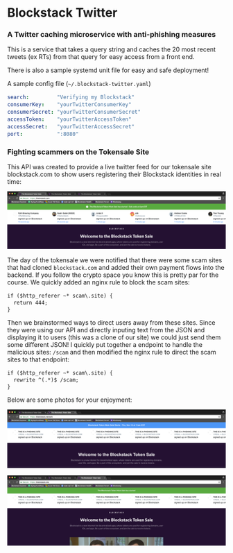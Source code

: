 # Blockstack Twitter

### A Twitter caching microservice with anti-phishing measures

This is a service that takes a query string and caches the 20 most recent tweets (ex RTs) from that query for easy access from a front end.

There is also a sample systemd unit file for easy and safe deployment!

A sample config file (`~/.blockstack-twitter.yaml`)

```yaml
search:         "Verifying my Blockstack"
consumerKey:    "yourTwitterConsumerKey"
consumerSecret: "yourTwitterConsumerSecret"
accessToken:    "yourTwitterAccessToken"
accessSecret:   "yourTwitterAccessSecret"
port:           ":8080"
```

### Fighting scammers on the Tokensale Site

This API was created to provide a live twitter feed for our tokensale site blockstack.com to show users registering their Blockstack identities in real time:

![blockstack.com feed](./blockstack.com.png)

The day of the tokensale we were notified that there were some scam sites that had cloned `blockstack.com` and added their own payment flows into the backend. If you follow the crypto space you know this is pretty par for the course. We quickly added an nginx rule to block the scam sites:

```nginx
if ($http_referer ~* scam\.site) {
  return 444;
}
```

Then we brainstormed ways to direct users away from these sites. Since they were using our API and directly inputing text from the JSON and displaying it to users (this was a clone of our site) we could just send them some different JSON! I quickly put together a endpoint to handle the malicious sites: `/scam` and then modified the nginx rule to direct the scam sites to that endpoint:

```nginx
if ($http_referer ~* scam\.site) {
  rewrite ^(.*)$ /scam;
}
```

Below are some photos for your enjoyment:

![blockstack.network](./blockstack.network.png)

![blockstack.one](./blockstack.one.png)
